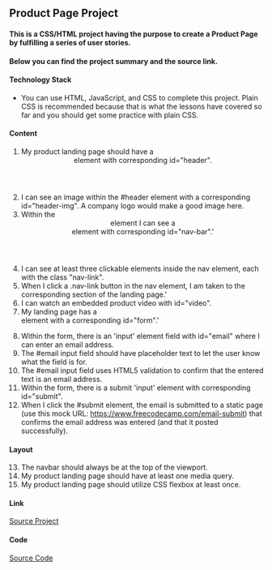 ## Product Page Project

#### This is a CSS/HTML project having the purpose to create a Product Page by fulfilling a series of user stories.

#### Below you can find the project summary and the source link.

#### Technology Stack

- You can use HTML, JavaScript, and CSS to complete this project. Plain CSS is recommended because that is what the lessons have covered so far and you should get some practice with plain CSS.

#### Content

1. My product landing page should have a <header> element with corresponding id="header".
2. I can see an image within the #header element with a corresponding id="header-img". A company logo would make a good image here.
3. Within the <header> element I can see a <nav> element with corresponding id="nav-bar".'
4. I can see at least three clickable elements inside the nav element, each with the class "nav-link".
5. When I click a .nav-link button in the nav element, I am taken to the corresponding section of the landing page.'
6. I can watch an embedded product video with id="video".
7. My landing page has a <form> element with a corresponding id="form".'
8. Within the form, there is an 'input' element field with id="email" where I can enter an email address.
9. The #email input field should have placeholder text to let the user know what the field is for.
10. The #email input field uses HTML5 validation to confirm that the entered text is an email address.
11. Within the form, there is a submit 'input' element with corresponding id="submit".
12. When I click the #submit element, the email is submitted to a static page (use this mock URL: https://www.freecodecamp.com/email-submit) that confirms the email address was entered (and that it posted successfully).

#### Layout

13. The navbar should always be at the top of the viewport.
14. My product landing page should have at least one media query.
15. My product landing page should utilize CSS flexbox at least once.

#### Link

[Source Project](https://learn.freecodecamp.org/responsive-web-design/responsive-web-design-projects/build-a-product-landing-page)

#### Code

[Source Code](https://codepen.io/traian-mihali/pen/zQWXjV)
